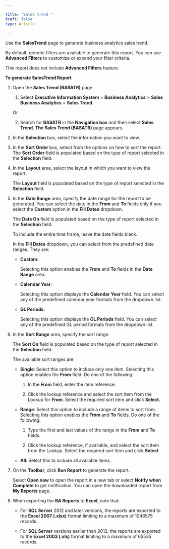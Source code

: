 ```yaml
---

title: "Sales trend "
draft: false
type: Article
 
---
```


Use the **SalesTrend** page to generate business analytics sales trend.

By default, generic filters are available to generate this report. You can use **Advanced Filters** to customize or expand your filter criteria.

This report does not include **Advanced Filters** feature.

**To generate SalesTrend Report**

1.  Open the **Sales Trend (BASATR)** page.

    1. Select **Executive Information System** > **Business Analytics** > **Sales Business Analytics** > **Sales Trend**.

    Or

    2. Search for **BASATR** in the **Navigation box** and then select **Sales Trend. The Sales Trend (BASATR)** page appears.

2.  In the **Selection** box, select the information you want to view.

3.  In the **Sort Order** box, select from the options on how to sort the report. The **Sort Order** field is populated based on the type of report selected in the **Selection** field.

4.  In the **Layout** area, select the layout in which you want to view the report.

    The **Layout** field is populated based on the type of report selected in the **Selection** field.

5.  In the **Date Range** area, specify the date range for the report to be generated. You can select the date in the **From** and **To** fields only if you select the **Custom** option in the **Fill Dates** dropdown.

    The **Date On** field is populated based on the type of report selected in the **Selection** field.

    To include the entire time frame, leave the date fields blank.

    In the **Fill Dates** dropdown, you can select from the predefined date ranges. They are:

    - **Custom**:

        Selecting this option enables the **From** and **To** fields in the **Date Range** area.

    - **Calendar Year**:

        Selecting this option displays the **Calendar Year** field. You can select any of the predefined calendar year formats from the dropdown list.

    - **GL Periods**:

        Selecting this option displays the **GL Periods** field. You can select any of the predefined GL period formats from the dropdown list.

6.  In the **Sort Range** area, specify the sort range.

    The **Sort On** field is populated based on the type of report selected in the **Selection** field.

    The available sort ranges are:

    - **Single**: Select this option to include only one item. Selecting this option enables the **From** field. Do one of the following:

        1.  In the **From** field, enter the item reference.

        2.  Click the lookup reference and select the sort item from the Lookup for **From**. Select the required sort item and click **Select**.

    - **Range**: Select this option to include a range of items to sort from. Selecting this option enables the **From** and **To** fields. Do one of the following:

        1.  Type the first and last values of the range in the **From** and **To** fields.

        2.  Click the lookup reference, if available, and select the sort item from the Lookup. Select the required sort item and click **Select**.

    - **All**: Select this to include all available items.

4.  On the **Toolbar**, click **Run Report** to generate the report.

    Select **Open now** to open the report in a new tab or select **Notify when Complete** to get notification. You can open the downloaded report from **My Reports** page.

5.  When exporting the **BA Reports** to **Excel**, note that:

    - For **SQL Server** 2012 and later versions, the reports are exported to the **Excel 2007 (.xlsx)** format limiting to a maximum of 1048575 records.

    - For **SQL Server** versions earlier than 2012, the reports are exported to the **Excel 2003 (.xls)** format limiting to a maximum of 65535 records.

    